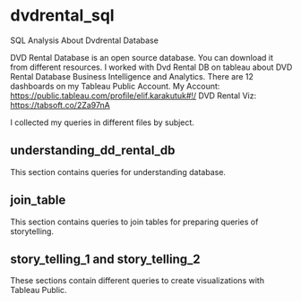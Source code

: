 # dvdrental_sql
SQL Analysis About Dvdrental Database

DVD Rental Database is an open source database. You can download it from different resources. 
I worked with Dvd Rental DB on tableau about DVD Rental Database Business Intelligence and Analytics. There are 12 dashboards on my Tableau Public Account. 
My Account: https://public.tableau.com/profile/elif.karakutuk#!/ 
DVD Rental Viz: https://tabsoft.co/2Za97nA 

I collected my queries in different files by subject. 

## understanding_dd_rental_db
This section contains queries for understanding database. 

## join_table
This section contains queries to join tables for preparing queries of storytelling.

## story_telling_1 and story_telling_2
These sections contain different queries to create visualizations with Tableau Public. 
